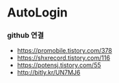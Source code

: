 # AutoLogin
### github 연결
- https://promobile.tistory.com/378
- https://shxrecord.tistory.com/116
- https://potensj.tistory.com/55
- http://bitly.kr/UN7MJ6


